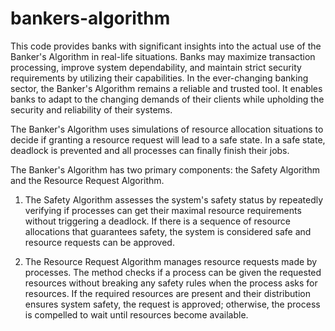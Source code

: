 # bankers-algorithm

This code provides banks with significant insights into the actual use of the Banker's Algorithm in real-life situations. Banks may maximize transaction processing, improve system dependability, and maintain strict security requirements by utilizing their capabilities. In the ever-changing banking sector, the Banker's Algorithm remains a reliable and trusted tool.
It enables banks to adapt to the changing demands of their clients while upholding the security and reliability of their systems.


The Banker's Algorithm uses simulations of resource allocation situations to decide if granting a resource request will lead to a safe state. In a safe state, deadlock is prevented and all processes can finally finish their jobs. 

The Banker's Algorithm has two primary components: the Safety Algorithm and the Resource Request Algorithm.

1. The Safety Algorithm assesses the system's safety status by repeatedly verifying if processes can get their maximal resource requirements without triggering a deadlock. If there is a sequence of resource allocations that guarantees safety, the system is considered safe and resource requests can be approved.

2. The Resource Request Algorithm manages resource requests made by processes. The method checks if a process can be given the requested resources without breaking any safety rules when the process asks for resources. If the required resources are present and their distribution ensures system safety, the request is approved; otherwise, the process is compelled to wait until resources become available.
